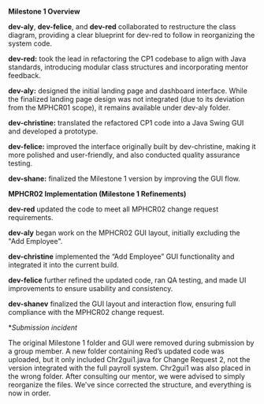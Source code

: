 **Milestone 1 Overview**

**dev-aly**, **dev-felice**, and **dev-red** collaborated to restructure the class diagram, providing a clear blueprint for dev-red to follow in reorganizing the system code.

**dev-red:** took the lead in refactoring the CP1 codebase to align with Java standards, introducing modular class structures and incorporating mentor feedback.

**dev-aly:** designed the initial landing page and dashboard interface. While the finalized landing page design was not integrated (due to its deviation from the MPHCR01 scope), it remains available under dev-aly folder.

**dev-christine:** translated the refactored CP1 code into a Java Swing GUI and developed a prototype.

**dev-felice:** improved the interface originally built by dev-christine, making it more polished and user-friendly, and also conducted quality assurance testing.

**dev-shane:** finalized the Milestone 1 version by improving the GUI flow.

**MPHCR02 Implementation (Milestone 1 Refinements)**

**dev-red** updated the code to meet all MPHCR02 change request requirements.

**dev-aly** began work on the MPHCR02 GUI layout, initially excluding the "Add Employee".

**dev-christine** implemented the “Add Employee” GUI functionality and integrated it into the current build.

**dev-felice** further refined the updated code, ran QA testing, and made UI improvements to ensure usability and consistency.

**dev-shanev** finalized the GUI layout and interaction flow, ensuring full compliance with the MPHCR02 change request.

**Submission incident*

The original Milestone 1 folder and GUI were removed during submission by a group member. A new folder containing Red’s updated code was uploaded, but it only included Chr2gui1.java for Change Request 2, not the version integrated with the full payroll system. Chr2gui1 was also placed in the wrong folder. After consulting our mentor, we were advised to simply reorganize the files. We've since corrected the structure, and everything is now in order.
